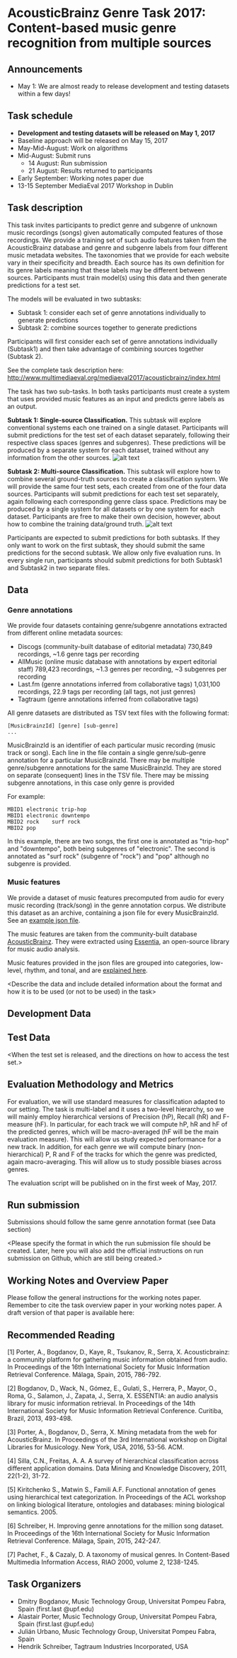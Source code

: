 # AcousticBrainz Genre Task 2017: Content-based music genre recognition from multiple sources
## Announcements
- May 1: We are almost ready to release development and testing datasets within a few days!

## Task schedule
- **Development and testing datasets will be released on May 1, 2017**
- Baseline approach will be released on May 15, 2017
- May-Mid-August: Work on algorithms
- Mid-August: Submit runs
    - 14 August: Run submission
    - 21 August: Results returned to participants
- Early September: Working notes paper due
- 13-15 September MediaEval 2017 Workshop in Dublin
 
## Task description
This task invites participants to predict genre and subgenre of unknown music recordings (songs) given automatically computed features of those recordings. We provide a training set of such audio features taken from the AcousticBrainz database and genre and subgenre labels from four different music metadata websites. The taxonomies that we provide for each website vary in their specificity and breadth. Each source has its own definition for its genre labels meaning that these labels may be different between sources. Participants must train model(s) using this data and then generate predictions for a test set. 

The models will be evaluated in two subtasks:
- Subtask 1: consider each set of genre annotations individually to generate predictions
- Subtask 2: combine sources together to generate predictions

Participants will first consider each set of genre annotations individually (Subtask1) and then take advantage of combining sources together (Subtask 2).

See the complete task description here: http://www.multimediaeval.org/mediaeval2017/acousticbrainz/index.html


The task has two sub-tasks. In both tasks participants must create a system that uses provided music features as an input and predicts genre labels as an output.

**Subtask 1: Single-source Classification.** This subtask will explore conventional systems each one trained on a single dataset. Participants will submit predictions for the test set of each dataset separately, following their respective class spaces (genres and subgenres). These predictions will be produced by a separate system for each dataset, trained without any information from the other sources.
![alt text](http://www.multimediaeval.org/mediaeval2017/acousticbrainz/files/page95-ab_subtask1.jpg)

**Subtask 2: Multi-source Classification.**
This subtask will explore how to combine several ground-truth sources to create a classification system. We will provide the same four test sets, each created from one of the four data sources. Participants will submit predictions for each test set separately, again following each corresponding genre class space. Predictions may be produced by a single system for all datasets or by one system for each dataset. Participants are free to make their own decision, however, about how to combine the training data/ground truth. 
![alt text](http://www.multimediaeval.org/mediaeval2017/acousticbrainz/files/page95-ab_subtask2.jpg)

Participants are expected to submit predictions for both subtasks. If they only want to work on the first subtask, they should submit the same predictions for the second subtask. We allow only five evaluation runs. 
In every single run, participants should submit predictions for both Subtask1 and Subtask2 in two separate files. 


## Data
### Genre annotations
We provide four datasets containing genre/subgenre annotations extracted from different online metadata sources:

- Discogs (community-built database of editorial metadata) 730,849 recordings, ~1.6 genre tags per recording
- AllMusic (online music database with annotations by expert editorial staff) 789,423 recordings, ~1.3 genres per recording, ~3 subgenres per recording
- Last.fm (genre annotations inferred from collaborative tags) 1,031,100 recordings, 22.9 tags per recording (all tags, not just genres)
- Tagtraum (genre annotations inferred from collaborative tags)

All genre datasets are distributed as TSV text files with the following format: 
```
[MusicBrainzId] [genre] [sub-genre]
...
```
MusicBrainzId is an identifier of each particular music recording (music track or song). Each line in the file contain a single genre/sub-genre annotation for a particular MusicBrainzId. There may be multiple genre/subgenre annotations for the same MusicBrainzId. They are stored on separate (consequent) lines in the TSV file. There may be missing subgenre annotations, in this case only genre is provided

For example:

```
MBID1 electronic trip-hop
MBID1 electronic downtempo
MBID2 rock    surf rock
MBID2 pop
```

In this example, there are two songs, the first one is annotated as "trip-hop" and "downtempo", both being subgenres of "electronic". The second is annotated as "surf rock" (subgenre of "rock") and "pop" although no subgenre is provided. 

### Music features
We provide a dataset of music features precomputed from audio for every music recording (track/song) in the genre annotation corpus. We distribute this dataset as an archive, containing a json file for every MusicBrainzId. See an [example json file](http://acousticbrainz.org/a3b8950a-d1f8-49b9-b88f-89f38726f332/low-level/view?n=0). 

The music features are taken from the community-built database [AcousticBrainz](http://acousticbrainz.org). They were extracted using [Essentia](http://essentia.upf.edu), an open-source library for music audio analysis.

Music features provided in the json files are grouped into categories, low-level, rhythm, and tonal, and are [explained here](http://essentia.upf.edu/documentation/streaming_extractor_music.html#music-descriptors).


<Describe the data and include detailed information about the format and how it is to be used (or not to be used) in the task>
 
## Development Data
<Add the directions on how to access the development data.>
 
## Test Data
<When the test set is released, and the directions on how to access the test set.>
 
## Evaluation Methodology and Metrics

For evaluation, we will use standard measures for classification adapted to our setting. The task is multi-label and it uses a two-level hierarchy, so we will mainly employ hierarchical versions of Precision (hP), Recall (hR) and F-measure (hF). In particular, for each track we will compute hP, hR and hF of the predicted genres, which will be macro-averaged (hF will be the main evaluation measure). This will allow us study expected performance for a new track. In addition, for each genre we will compute binary (non-hierarchical) P, R and F of the tracks for which the genre was predicted, again macro-averaging. This will allow us to study possible biases across genres.

The evaluation script will be published on in the first week of May, 2017.

<Add the exact information about how the task will be evaluated. Participants need to know exactly how their runs will be ranked.>
 
## Run submission

Submissions should follow the same genre annotation format (see Data section)

<Please specify the format in which the run submission file should be created. Later, here you will also add the official instructions on run submission on Github, which are still being created.>
 
 
## Working Notes and Overview Paper
Please follow the general instructions for the working notes paper. Remember to cite the task overview paper in your working notes paper. A draft version of that paper is available here: <Link to be added when the test data is released>
 
## Recommended Reading
[1] Porter, A., Bogdanov, D., Kaye, R., Tsukanov, R., Serra, X. Acousticbrainz: a community platform for gathering music information obtained from audio. In Proceedings of the 16th International Society for Music Information Retrieval Conference. Málaga, Spain, 2015, 786-792.

[2] Bogdanov, D., Wack, N., Gómez, E., Gulati, S., Herrera, P., Mayor, O., Roma, G., Salamon, J., Zapata, J., Serra, X. ESSENTIA: an audio analysis library for music information retrieval. In Proceedings of the 14th International Society for Music Information Retrieval Conference. Curitiba, Brazil, 2013, 493-498.

[3] Porter, A., Bogdanov, D., Serra, X. Mining metadata from the web for AcousticBrainz. In Proceedings of the 3rd International workshop on Digital Libraries for Musicology. New York, USA, 2016, 53-56. ACM.

[4] Silla, C.N., Freitas, A. A. A survey of hierarchical classification across different application domains. Data Mining and Knowledge Discovery, 2011, 22(1-2), 31-72.

[5] Kiritchenko S., Matwin S., Famili A.F. Functional annotation of genes using hierarchical text categorization. In Proceedings of the ACL workshop on linking biological literature, ontologies and databases: mining biological semantics. 2005.

[6] Schreiber, H. Improving genre annotations for the million song dataset. In Proceedings of the 16th International Society for Music Information Retrieval Conference. Málaga, Spain, 2015, 242-247.

[7] Pachet, F., & Cazaly, D. A taxonomy of musical genres. In Content-Based Multimedia Information Access, RIAO 2000, volume 2, 1238-1245. 

## Task Organizers
- Dmitry Bogdanov, Music Technology Group, Universitat Pompeu Fabra, Spain (first.last @upf.edu)
- Alastair Porter, Music Technology Group, Universitat Pompeu Fabra, Spain (first.last @upf.edu)
- Julián Urbano, Music Technology Group, Universitat Pompeu Fabra, Spain
- Hendrik Schreiber, Tagtraum Industries Incorporated, USA 

